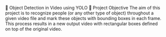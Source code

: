 
🧠 Object Detection in Video using YOLO
🎯 Project Objective
The aim of this project is to recognize people (or any other type of object) throughout a given video file and mark these objects with bounding boxes in each frame. This process results in a new output video with rectangular boxes defined on top of the original video.
